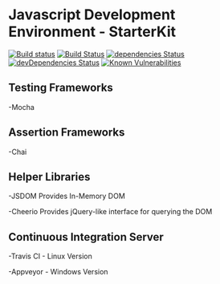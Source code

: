 # Javascript Development Environment - StarterKit

[![Build status](https://ci.appveyor.com/api/projects/status/3njf165y3xjvvv1k?svg=true)](https://ci.appveyor.com/project/barryblando/js-dev-env)
[![Build Status](https://travis-ci.org/barryblando/js-dev-env.svg?branch=master)](https://travis-ci.org/barryblando/js-dev-env)
[![dependencies Status](https://david-dm.org/barryblando/js-dev-env/status.svg)](https://david-dm.org/barryblando/js-dev-env)
[![devDependencies Status](https://david-dm.org/barryblando/js-dev-env/dev-status.svg)](https://david-dm.org/barryblando/js-dev-env?type=dev)
[![Known Vulnerabilities](https://snyk.io/test/github/barryblando/js-dev-env/badge.svg)](https://snyk.io/test/github/barryblando/js-dev-env)

## Testing Frameworks

-Mocha

## Assertion Frameworks

-Chai

## Helper Libraries

-JSDOM Provides In-Memory DOM

-Cheerio Provides jQuery-like interface for querying the DOM

## Continuous Integration Server

-Travis CI - Linux Version

-Appveyor -  Windows Version
